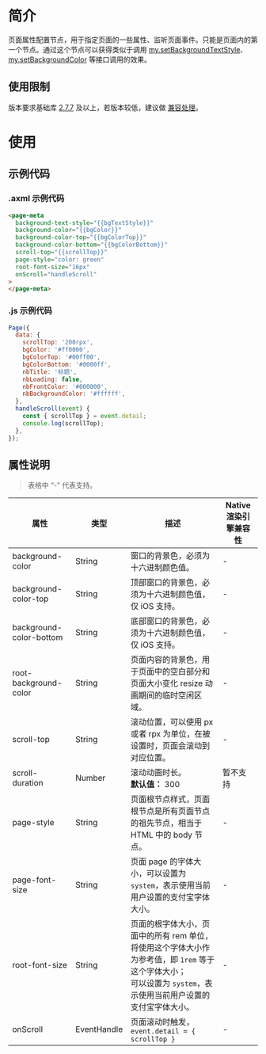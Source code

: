 # 简介

页面属性配置节点，用于指定页面的一些属性、监听页面事件。只能是页面内的第一个节点。通过这个节点可以获得类似于调用 [my.setBackgroundTextStyle](https://opendocs.alipay.com/mini/api/aamqae)、[my.setBackgroundColor](https://opendocs.alipay.com/mini/api/set-background) 等接口调用的效果。

## 使用限制

版本要求基础库 [2.7.7](https://opendocs.alipay.com/mini/framework/lib-upgrade-v2) 及以上，若版本较低，建议做 [兼容处理](https://opendocs.alipay.com/mini/framework/compatibility)。

# 使用

## 示例代码

### .axml 示例代码

```html
<page-meta
  background-text-style="{{bgTextStyle}}"
  background-color="{{bgColor}}"
  background-color-top="{{bgColorTop}}"
  background-color-bottom="{{bgColorBottom}}"
  scroll-top="{{scrollTop}}"
  page-style="color: green"
  root-font-size="16px"
  onScroll="handleScroll"
>
</page-meta>
```

### .js 示例代码

```javascript
Page({
  data: {
    scrollTop: '200rpx',
    bgColor: '#ff0000',
    bgColorTop: '#00ff00',
    bgColorBottom: '#0000ff',
    nbTitle: '标题',
    nbLoading: false,
    nbFrontColor: '#000000',
    nbBackgroundColor: '#ffffff',
  },
  handleScroll(event) {
    const { scrollTop } = event.detail;
    console.log(scrollTop);
  },
});
```

## 属性说明

>  表格中 “-” 代表支持。

| **属性** | **类型** | **描述** |**Native 渲染引擎兼容性** |
| --- | --- | --- |------------ |
| background-color | String | 窗口的背景色，必须为十六进制颜色值。 | - |
| background-color-top | String | 顶部窗口的背景色，必须为十六进制颜色值，仅 iOS 支持。 | - |
| background-color-bottom | String | 底部窗口的背景色，必须为十六进制颜色值，仅 iOS 支持。 | - |
| root-background-color | String | 页面内容的背景色，用于页面中的空白部分和页面大小变化 resize 动画期间的临时空闲区域。 | - |
| scroll-top | String | 滚动位置，可以使用 px 或者 rpx 为单位，在被设置时，页面会滚动到对应位置。 | - |
| scroll-duration | Number | 滚动动画时长。<br />**默认值：** 300 | 暂不支持 |
| page-style | String | 页面根节点样式，页面根节点是所有页面节点的祖先节点，相当于 HTML 中的 body 节点。 | - |
| page-font-size | String | 页面 page 的字体大小，可以设置为`system`，表示使用当前用户设置的支付宝字体大小。 | - |
| root-font-size | String | 页面的根字体大小，页面中的所有 rem 单位，将使用这个字体大小作为参考值，即 `1rem` 等于这个字体大小；<br />可以设置为 `system`，表示使用当前用户设置的支付宝字体大小。 | - |
| onScroll | EventHandle | 页面滚动时触发，`event.detail = { scrollTop }` | - |
